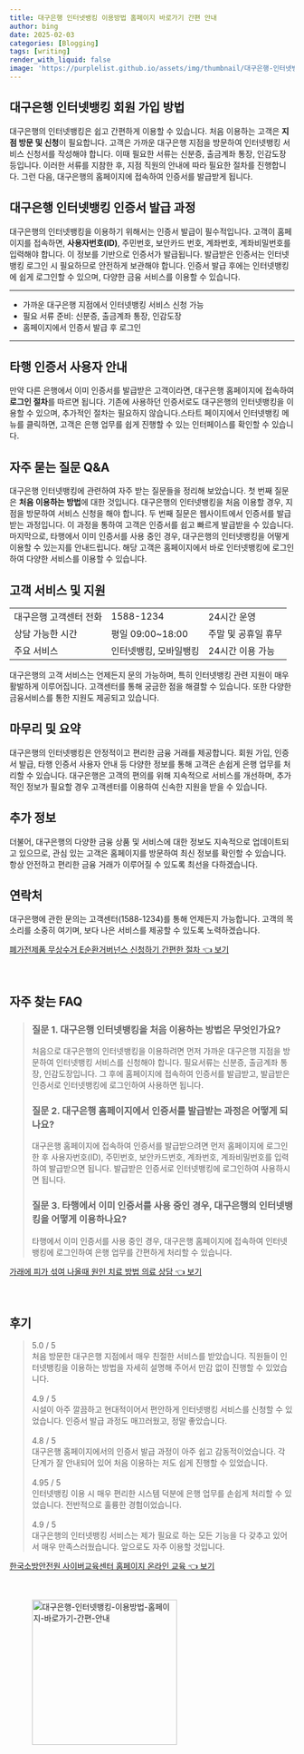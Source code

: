 ```yaml
---
title: 대구은행 인터넷뱅킹 이용방법 홈페이지 바로가기 간편 안내
author: bing
date: 2025-02-03
categories: [Blogging]
tags: [writing]
render_with_liquid: false
image: 'https://purplelist.github.io/assets/img/thumbnail/대구은행-인터넷뱅킹-이용방법-홈페이지-바로가기-간편-안내.webp'
---
```



<h2 id='회원 가입 방법'>대구은행 인터넷뱅킹 회원 가입 방법</h2>

<p>대구은행의 인터넷뱅킹은 쉽고 간편하게 이용할 수 있습니다. 처음 이용하는 고객은 <b>지점 방문 및 신청</b>이 필요합니다. 고객은 가까운 대구은행 지점을 방문하여 인터넷뱅킹 서비스 신청서를 작성해야 합니다. 이때 필요한 서류는 신분증, 출금계좌 통장, 인감도장 등입니다. 이러한 서류를 지참한 후, 지점 직원의 안내에 따라 필요한 절차를 진행합니다. 그런 다음, 대구은행의 홈페이지에 접속하여 인증서를 발급받게 됩니다.</p>

<h2 id='인증서 발급 과정'>대구은행 인터넷뱅킹 인증서 발급 과정</h2>

<p>대구은행의 인터넷뱅킹을 이용하기 위해서는 인증서 발급이 필수적입니다. 고객이 홈페이지를 접속하면, <b>사용자번호(ID)</b>, 주민번호, 보안카드 번호, 계좌번호, 계좌비밀번호를 입력해야 합니다. 이 정보를 기반으로 인증서가 발급됩니다. 발급받은 인증서는 인터넷뱅킹 로그인 시 필요하므로 안전하게 보관해야 합니다. 인증서 발급 후에는 인터넷뱅킹에 쉽게 로그인할 수 있으며, 다양한 금융 서비스를 이용할 수 있습니다.</p>

<hr />

<ul>
    <li>가까운 대구은행 지점에서 인터넷뱅킹 서비스 신청 가능</li>
    <li>필요 서류 준비: 신분증, 출금계좌 통장, 인감도장</li>
    <li>홈페이지에서 인증서 발급 후 로그인</li>
</ul>

<hr />

<h2 id='타행 인증서 사용자'>타행 인증서 사용자 안내</h2>

<p>만약 다른 은행에서 이미 인증서를 발급받은 고객이라면, 대구은행 홈페이지에 접속하여 <b>로그인 절차</b>를 따르면 됩니다. 기존에 사용하던 인증서로도 대구은행의 인터넷뱅킹을 이용할 수 있으며, 추가적인 절차는 필요하지 않습니다.스타트 페이지에서 인터넷뱅킹 메뉴를 클릭하면, 고객은 은행 업무를 쉽게 진행할 수 있는 인터페이스를 확인할 수 있습니다.</p>

<h2 id='자주 묻는 질문'>자주 묻는 질문 Q&A</h2>

<p>대구은행 인터넷뱅킹에 관련하여 자주 받는 질문들을 정리해 보았습니다. 첫 번째 질문은 <b>처음 이용하는 방법</b>에 대한 것입니다. 대구은행의 인터넷뱅킹을 처음 이용할 경우, 지점을 방문하여 서비스 신청을 해야 합니다. 두 번째 질문은 웹사이트에서 인증서를 발급받는 과정입니다. 이 과정을 통하여 고객은 인증서를 쉽고 빠르게 발급받을 수 있습니다. 마지막으로, 타행에서 이미 인증서를 사용 중인 경우, 대구은행의 인터넷뱅킹을 어떻게 이용할 수 있는지를 안내드립니다. 해당 고객은 홈페이지에서 바로 인터넷뱅킹에 로그인하여 다양한 서비스를 이용할 수 있습니다.</p>

<h2 id='고객 서비스'>고객 서비스 및 지원</h2>

<table>
    <tr>
        <td>대구은행 고객센터 전화</td>
        <td>1588-1234</td>
        <td>24시간 운영</td>
    </tr>
    <tr>
        <td>상담 가능한 시간</td>
        <td>평일 09:00~18:00</td>
        <td>주말 및 공휴일 휴무</td>
    </tr>
    <tr>
        <td>주요 서비스</td>
        <td>인터넷뱅킹, 모바일뱅킹</td>
        <td>24시간 이용 가능</td>
    </tr>
</table>

<p>대구은행의 고객 서비스는 언제든지 문의 가능하며, 특히 인터넷뱅킹 관련 지원이 매우 활발하게 이루어집니다. 고객센터를 통해 궁금한 점을 해결할 수 있습니다. 또한 다양한 금융서비스를 통한 지원도 제공되고 있습니다.</p>

<h2 id='마무리 요약'>마무리 및 요약</h2>

<p>대구은행의 인터넷뱅킹은 안정적이고 편리한 금융 거래를 제공합니다. 회원 가입, 인증서 발급, 타행 인증서 사용자 안내 등 다양한 정보를 통해 고객은 손쉽게 은행 업무를 처리할 수 있습니다. 대구은행은 고객의 편의를 위해 지속적으로 서비스를 개선하며, 추가적인 정보가 필요할 경우 고객센터를 이용하여 신속한 지원을 받을 수 있습니다.</p>

<h2 id='추가 정보'>추가 정보</h2>

<p>더불어, 대구은행의 다양한 금융 상품 및 서비스에 대한 정보도 지속적으로 업데이트되고 있으므로, 관심 있는 고객은 홈페이지를 방문하여 최신 정보를 확인할 수 있습니다. 항상 안전하고 편리한 금융 거래가 이루어질 수 있도록 최선을 다하겠습니다.</p>

<h2 id='연락처'>연락처</h2>

<p>대구은행에 관한 문의는 고객센터(1588-1234)를 통해 언제든지 가능합니다. 고객의 목소리를 소중히 여기며, 보다 나은 서비스를 제공할 수 있도록 노력하겠습니다.</p>


<p><a class="click-button" title="폐가전제품 무상수거 E순환거버넌스 신청하기 간편한 절차" href="https://purplelist.github.io/posts/%ED%8F%90%EA%B0%80%EC%A0%84%EC%A0%9C%ED%92%88-%EB%AC%B4%EC%83%81%EC%88%98%EA%B1%B0-E%EC%88%9C%ED%99%98%EA%B1%B0%EB%B2%84%EB%84%8C%EC%8A%A4-%EC%8B%A0%EC%B2%AD%ED%95%98%EA%B8%B0-%EA%B0%84%ED%8E%B8%ED%95%9C-%EC%A0%88%EC%B0%A8/" rel="dofollow">폐가전제품 무상수거 E순환거버넌스 신청하기 간편한 절차 👈 보기</a></p><br>
<h2 id='자주_찾는_FAQ'>자주 찾는 FAQ</h2>
<div itemscope="" itemtype="https://schema.org/FAQPage">
    <blockquote>
        <div itemscope="" itemprop="mainEntity" itemtype="https://schema.org/Question">
            <h3 itemprop="name">질문 1. 대구은행 인터넷뱅킹을 처음 이용하는 방법은 무엇인가요?</h3>
            <div itemscope="" itemprop="acceptedAnswer" itemtype="https://schema.org/Answer">
                <span itemprop="text">
                    <p>처음으로 대구은행의 인터넷뱅킹을 이용하려면 먼저 가까운 대구은행 지점을 방문하여 인터넷뱅킹 서비스를 신청해야 합니다. 필요서류는 신분증, 출금계좌 통장, 인감도장입니다. 그 후에 홈페이지에 접속하여 인증서를 발급받고, 발급받은 인증서로 인터넷뱅킹에 로그인하여 사용하면 됩니다.</p>
                </span>
            </div>
        </div>
        <div itemscope="" itemprop="mainEntity" itemtype="https://schema.org/Question">
            <h3 itemprop="name">질문 2. 대구은행 홈페이지에서 인증서를 발급받는 과정은 어떻게 되나요?</h3>
            <div itemscope="" itemprop="acceptedAnswer" itemtype="https://schema.org/Answer">
                <span itemprop="text">
                    <p>대구은행 홈페이지에 접속하여 인증서를 발급받으려면 먼저 홈페이지에 로그인한 후 사용자번호(ID), 주민번호, 보안카드번호, 계좌번호, 계좌비밀번호를 입력하여 발급받으면 됩니다. 발급받은 인증서로 인터넷뱅킹에 로그인하여 사용하시면 됩니다.</p>
                </span>
            </div>
        </div>
        <div itemscope="" itemprop="mainEntity" itemtype="https://schema.org/Question">
            <h3 itemprop="name">질문 3. 타행에서 이미 인증서를 사용 중인 경우, 대구은행의 인터넷뱅킹을 어떻게 이용하나요?</h3>
            <div itemscope="" itemprop="acceptedAnswer" itemtype="https://schema.org/Answer">
                <span itemprop="text">
                    <p>타행에서 이미 인증서를 사용 중인 경우, 대구은행 홈페이지에 접속하여 인터넷뱅킹에 로그인하여 은행 업무를 간편하게 처리할 수 있습니다.</p>
                </span>
            </div>
        </div>
    </blockquote>
</div>
<p><a class="click-button" title="가래에 피가 섞여 나올때 원인 치료 방법 의료 상담" href="https://purplelist.github.io/posts/%EA%B0%80%EB%9E%98%EC%97%90-%ED%94%BC%EA%B0%80-%EC%84%9E%EC%97%AC-%EB%82%98%EC%98%AC%EB%95%8C-%EC%9B%90%EC%9D%B8-%EC%B9%98%EB%A3%8C-%EB%B0%A9%EB%B2%95-%EC%9D%98%EB%A3%8C-%EC%83%81%EB%8B%B4/" rel="dofollow">가래에 피가 섞여 나올때 원인 치료 방법 의료 상담 👈 보기</a></p><br>
<h2 id='후기'>후기</h2>
<div itemscope itemtype="https://schema.org/Product">
  <blockquote>
  <div itemprop="review" itemscope itemtype="https://schema.org/Review">
      <div itemprop="reviewRating" itemscope itemtype="https://schema.org/Rating"> <span itemprop="ratingValue">5.0</span> / <span itemprop="bestRating">5</span> </div>
      <span itemprop="reviewBody">처음 방문한 대구은행 지점에서 매우 친절한 서비스를 받았습니다. 직원들이 인터넷뱅킹을 이용하는 방법을 자세히 설명해 주어서 만감 없이 진행할 수 있었습니다.</span>
  </div>
  <br>
  <div itemprop="review" itemscope itemtype="https://schema.org/Review">
      <div itemprop="reviewRating" itemscope itemtype="https://schema.org/Rating"> <span itemprop="ratingValue">4.9</span> / <span itemprop="bestRating">5</span> </div>
      <span itemprop="reviewBody">시설이 아주 깔끔하고 현대적이어서 편안하게 인터넷뱅킹 서비스를 신청할 수 있었습니다. 인증서 발급 과정도 매끄러웠고, 정말 좋았습니다.</span>
  </div>
  <br>
  <div itemprop="review" itemscope itemtype="https://schema.org/Review">
      <div itemprop="reviewRating" itemscope itemtype="https://schema.org/Rating"> <span itemprop="ratingValue">4.8</span> / <span itemprop="bestRating">5</span> </div>
      <span itemprop="reviewBody">대구은행 홈페이지에서의 인증서 발급 과정이 아주 쉽고 감동적이었습니다. 각 단계가 잘 안내되어 있어 처음 이용하는 저도 쉽게 진행할 수 있었습니다.</span>
  </div>
  <br>
  <div itemprop="review" itemscope itemtype="https://schema.org/Review">
      <div itemprop="reviewRating" itemscope itemtype="https://schema.org/Rating"> <span itemprop="ratingValue">4.95</span> / <span itemprop="bestRating">5</span> </div>
      <span itemprop="reviewBody">인터넷뱅킹 이용 시 매우 편리한 시스템 덕분에 은행 업무를 손쉽게 처리할 수 있었습니다. 전반적으로 훌륭한 경험이었습니다.</span>
  </div>
  <br>
  <div itemprop="review" itemscope itemtype="https://schema.org/Review">
      <div itemprop="reviewRating" itemscope itemtype="https://schema.org/Rating"> <span itemprop="ratingValue">4.9</span> / <span itemprop="bestRating">5</span> </div>
      <span itemprop="reviewBody">대구은행의 인터넷뱅킹 서비스는 제가 필요로 하는 모든 기능을 다 갖추고 있어서 매우 만족스러웠습니다. 앞으로도 자주 이용할 것입니다.</span>
  </div>
  </blockquote>
</div>
<p><a class="click-button" title="한국소방안전원 사이버교육센터 홈페이지 온라인 교육" href="https://purplelist.github.io/posts/%ED%95%9C%EA%B5%AD%EC%86%8C%EB%B0%A9%EC%95%88%EC%A0%84%EC%9B%90-%EC%82%AC%EC%9D%B4%EB%B2%84%EA%B5%90%EC%9C%A1%EC%84%BC%ED%84%B0-%ED%99%88%ED%8E%98%EC%9D%B4%EC%A7%80-%EC%98%A8%EB%9D%BC%EC%9D%B8-%EA%B5%90%EC%9C%A1/" rel="dofollow">한국소방안전원 사이버교육센터 홈페이지 온라인 교육 👈 보기</a></p><br>
<figure class="image"><img src="https://purplelist.github.io/assets/img/thumbnail/대구은행-인터넷뱅킹-이용방법-홈페이지-바로가기-간편-안내.webp" alt="대구은행-인터넷뱅킹-이용방법-홈페이지-바로가기-간편-안내" width="256" height="256"></figure>